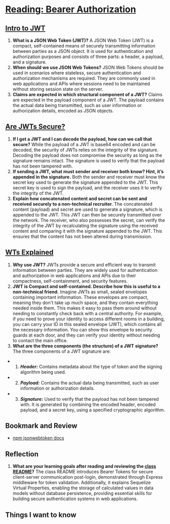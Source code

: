 # [Reading: Bearer Authorization](https://github.com/codefellows/seattle-code-javascript-401d59/tree/main/class-07)

## [Intro to JWT](https://canvas.instructure.com/courses/8944808/discussion_topics/21361257/submit)
1. **What is a JSON Web Token (JWT)?** A JSON Web Token (JWT) is a compact, self-contained means of securely transmitting information between parties as a JSON object. It is used for authentication and authorization purposes and consists of three parts: a header, a payload, and a signature.
2. **When should we use JSON Web Tokens?** JSON Web Tokens should be used in scenarios where stateless, secure authentication and authorization mechanisms are required. They are commonly used in web applications and APIs where sessions need to be maintained without storing session state on the server.
3. **Claims are expected in which structural component of a JWT?** Claims are expected in the payload component of a JWT. The payload contains the actual data being transmitted, such as user information or authorization details, encoded as JSON objects.

## [Are JWTs Secure?](https://stackoverflow.com/questions/27301557/if-you-can-decode-jwt-how-are-they-secure)
1. **If I get a JWT and I can decode the payload, how can we call that secure?** While the payload of a JWT is base64 encoded and can be decoded, the security of JWTs relies on the integrity of the signature. Decoding the payload does not compromise the security as long as the signature remains intact. The signature is used to verify that the payload has not been tampered with.
2. **If sending a JWT, what must sender and receiver both know? Hint, it’s appended in the signature.** Both the sender and receiver must know the secret key used to generate the signature appended to the JWT. This secret key is used to sign the payload, and the receiver uses it to verify the integrity of the JWT.
3. **Explain how concatenated content and secret can be sent and received securely to a non-technical recruiter.** The concatenated content (payload) and secret are used to generate a signature, which is appended to the JWT. This JWT can then be securely transmitted over the network. The receiver, who also possesses the secret, can verify the integrity of the JWT by recalculating the signature using the received content and comparing it with the signature appended to the JWT. This ensures that the content has not been altered during transmission.

   
## [WTs Explained](https://www.youtube.com/watch?v=926mknSW9Lo)
1. **Why use JWT?** JWTs provide a secure and efficient way to transmit information between parties. They are widely used for authentication and authorization in web applications and APIs due to their compactness, self-containment, and security features.
2. **JWT is Compact and self-contained. Describe how this is useful to a non-technical friend.** Imagine JWTs as small, sealed envelopes containing important information. These envelopes are compact, meaning they don't take up much space, and they contain everything needed inside them. This makes it easy to pass them around without needing to constantly check back with a central authority. For example, if you need to prove your identity to access different rooms in a building, you can carry your ID in this sealed envelope (JWT), which contains all the necessary information. You can show this envelope to security guards at each door, and they can verify your identity without needing to contact the main office.
3. **What are the three components (the structure) of a JWT signature?** The three components of a JWT signature are:
*  1. ***Header:*** Contains metadata about the type of token and the signing algorithm being used.
*  2. ***Payload:*** Contains the actual data being transmitted, such as user information or authorization details.
*  3. ***Signature:*** Used to verify that the payload has not been tampered with. It is generated by combining the encoded header, encoded payload, and a secret key, using a specified cryptographic algorithm.


## Bookmark and Review
* [npm jsonwebtoken docs](https://www.npmjs.com/package/jsonwebtoken)

## Reflection
1. **What are your learning goals after reading and reviewing the [class README](https://codefellows.github.io/code-401-javascript-guide/curriculum/class-07/)?** The class README introduces Bearer Tokens for secure client-server communication post-login, demonstrated through Express middleware for token validation. Additionally, it explains Sequelize Virtual Properties, enabling the storage of calculated values in data models without database persistence, providing essential skills for building secure authentication systems in web applications.
## Things I want to know
